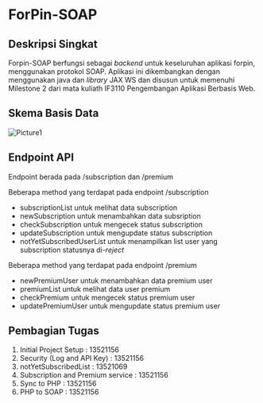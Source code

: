 # ForPin-SOAP



## Deskripsi Singkat
Forpin-SOAP berfungsi sebagai _backend_ untuk keseluruhan aplikasi forpin, menggunakan protokol SOAP. Aplikasi ini dikembangkan dengan menggunakan java dan _library_ JAX WS dan disusun untuk memenuhi Milestone 2 dari mata kuliath IF3110 Pengembangan Aplikasi Berbasis Web. 

## Skema Basis Data 
![Picture1](https://github.com/Ainzw0rth/ForPin-Soap/assets/88926116/b8c5c3a8-91fc-4093-99ad-671c31335e62)

## Endpoint API 
Endpoint berada pada /subscription dan /premium 

Beberapa method yang terdapat pada endpoint /subscription
- subscriptionList untuk melihat data subscription
- newSubscription untuk menambahkan data subsription
- checkSubscription untuk mengecek status subscription
- updateSubscription untuk mengupdate status subscription
- notYetSubscribedUserList untuk menampilkan list user yang subscription statusnya di-_reject_

Beberapa method yang terdapat pada endpoint /premium
- newPremiumUser untuk menambahkan data premium user
- premiumList untuk melihat data user premium
- checkPremium untuk mengecek status premium user
- updatePremiumUser untuk mengupdate status premium user

## Pembagian Tugas
1. Initial Project Setup : 13521156
2. Security (Log and API Key) : 13521156
3. notYetSubscribedList : 13521069
4. Subscription and Premium service : 13521156
5. Sync to PHP : 13521156
6. PHP to SOAP : 13521156
